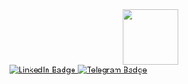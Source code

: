 <div id="header" align="center">
  <img src="https://media1.tenor.com/m/SxJQcg2-UGkAAAAC/working-from.gif" width="100"/>
</div>

<div id="badges">
  <a href="https://www.linkedin.com/in/aybek-zhumabekov-a064631b5/">
    <img src="https://img.shields.io/badge/LinkedIn-blue?style=for-the-badge&logo=linkedin&logoColor=white" alt="LinkedIn Badge"/>
  </a>
  <a href="https://t.me/allmentioned">
    <img src="https://img.shields.io/badge/telegram-blue?style=for-the-badge&logo=telegram&logoColor=white" alt="Telegram Badge"/>
  </a>
</div>
